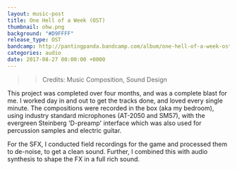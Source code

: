 ```yaml
---
layout: music-post
title: One Hell of a Week (OST)
thumbnail: ohw.png
background: "#D9FFFF"
release_type: OST
bandcamp: http://pantingpanda.bandcamp.com/album/one-hell-of-a-week-ost
categories: audio
date: 2017-08-27 00:00:00 +0000
---
```

>> Credits: Music Composition, Sound Design

This project was completed over four months, and was a complete blast for me.
I worked day in and out to get the tracks done, and loved every single minute. The compositions were recorded in the box (aka my bedroom), using industry standard microphones (AT-2050 and SM57), with the evergreen Steinberg 'D-preamp' interface which was also used for percussion samples and electric guitar.

For the SFX, I conducted field recordings for the game and processed them to de-noise, to get a clean sound.
Further, I combined this with audio synthesis to shape the FX in a full rich sound.
